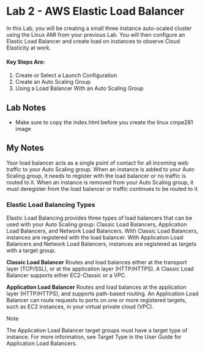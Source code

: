 # Lab 2 - AWS Elastic Load Balancer
In this Lab, you will be creating a small three instance auto-scaled cluster using the Linux AMI from your previous Lab.  You will then configure an Elastic Load Balancer and create load on instances to observe Cloud Elasticity at work.

#### Key Steps Are:
1. Create or Select a Launch Configuration
2. Create an Auto Scaling Group
3. Using a Load Balancer With an Auto Scaling Group

## Lab Notes
- Make sure to copy the index.html before you create the linux cmpe281 image

## My Notes
Your load balancer acts as a single point of contact for all incoming web traffic to your Auto Scaling group. When an instance is added to your Auto Scaling group, it needs to register with the load balancer or no traffic is routed to it. When an instance is removed from your Auto Scaling group, it must deregister from the load balancer or traffic continues to be routed to it.

### Elastic Load Balancing Types
Elastic Load Balancing provides three types of load balancers that can be used with your Auto Scaling group: Classic Load Balancers, Application Load Balancers, and Network Load Balancers. With Classic Load Balancers, instances are registered with the load balancer. With Application Load Balancers and Network Load Balancers, instances are registered as targets with a target group.

**Classic Load Balancer**
  Routes and load balances either at the transport layer (TCP/SSL), or at the application layer (HTTP/HTTPS). A Classic Load Balancer supports either EC2-Classic or a VPC.

**Application Load Balancer**
  Routes and load balances at the application layer (HTTP/HTTPS), and supports path-based routing. An Application Load Balancer can route requests to ports on one or more registered targets, such as EC2 instances, in your virtual private cloud (VPC).

  Note

  The Application Load Balancer target groups must have a target type of instance. For more information, see Target Type in the User Guide for Application Load Balancers.
